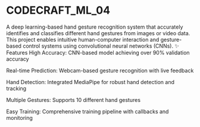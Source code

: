 # CODECRAFT_ML_04
A deep learning-based hand gesture recognition system that accurately identifies and classifies different hand gestures from images or video data. This project enables intuitive human-computer interaction and gesture-based control systems using convolutional neural networks (CNNs).
✨ Features
High Accuracy: CNN-based model achieving over 90% validation accuracy

Real-time Prediction: Webcam-based gesture recognition with live feedback

Hand Detection: Integrated MediaPipe for robust hand detection and tracking

Multiple Gestures: Supports 10 different hand gestures

Easy Training: Comprehensive training pipeline with callbacks and monitoring
